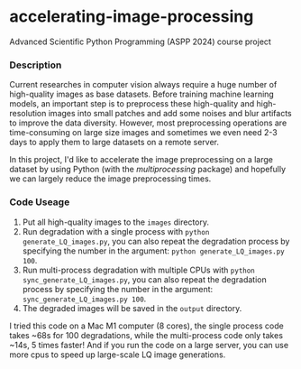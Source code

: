 # accelerating-image-processing
Advanced Scientific Python Programming (ASPP 2024) course project

### Description
Current researches in computer vision always require a huge number of high-quality images as base datasets. Before training machine learning models, an important step is to preprocess these high-quality and high-resolution images into small patches and add some noises and blur artifacts to improve the data diversity. However, most preprocessing operations are time-consuming on large size images and sometimes we even need 2-3 days to apply them to large datasets on a remote server. 

In this project, I'd like to accelerate the image preprocessing on a large dataset by using Python (with the *multiprocessing* package) and hopefully we can largely reduce the image preprocessing times.


### Code Useage

1. Put all high-quality images to the `images` directory.
2. Run degradation with a single process with `python generate_LQ_images.py`, you can also repeat the degradation process by specifying the number in the argument: `python generate_LQ_images.py 100`.
3.  Run multi-process degradation with multiple CPUs with `python sync_generate_LQ_images.py`, you can also repeat the degradation process by specifying the number in the argument: `sync_generate_LQ_images.py 100`.
4. The degraded images will be saved in the `output` directory.

I tried this code on a Mac M1 computer (8 cores), the single process code takes ~68s for 100 degradations, while the multi-process code only takes ~14s, 5 times faster! And if you run the code on a large server, you can use more cpus to speed up large-scale LQ image generations.